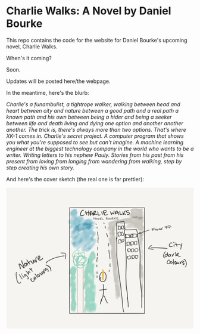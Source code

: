 # Charlie Walks: A Novel by Daniel Bourke

This repo contains the code for the website for Daniel Bourke's upcoming novel, Charlie Walks.

When's it coming?

Soon.

Updates will be posted here/the webpage.

In the meantime, here's the blurb:

*Charlie's a funambulist, a tightrope walker, walking between head and heart between city and nature between a good path and a real path a known path and his own between being a hider and being a seeker between life and death living and dying one option and another another another. The trick is, there's always more than two options. That's where XK-1 comes in. Charlie's secret project. A computer program that shows you what you're supposed to see but can't imagine. A machine learning engineer at the biggest technology company in the world who wants to be a writer. Writing letters to his nephew Pauly. Stories from his past from his present from loving from longing from wandering from walking, step by step creating his own story.*

And here's the cover sketch (the real one is far prettier):

![Charlie Walks: A Novel by Daniel Bourke sketch](https://raw.githubusercontent.com/mrdbourke/charlie-walks/master/images/charlie-walks-cover-sketch.png)
